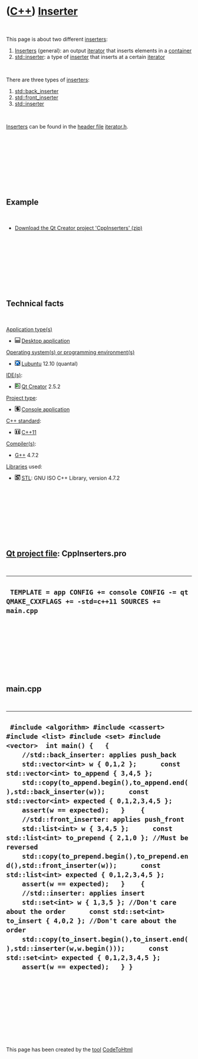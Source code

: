 



 

 

 

 

 

([C++](Cpp.htm)) [Inserter](CppInserter.htm)
============================================

 

This page is about two different [inserters](CppInserter.htm):

1.  [Inserters](CppInserter.htm) (general): an output
    [iterator](CppIterator.htm) that inserts elements in a
    [container](CppContainer.htm)
2.  [std::inserter](CppStdInserter.htm): a type of
    [inserter](CppInserter.htm) that inserts at a certain
    [iterator](CppIterator.htm)

 

There are three types of [inserters](CppInserter.htm):

1.  [std::back\_inserter](CppStdBack_inserter.htm)
2.  [std::front\_inserter](CppStdFront_inserter.htm)
3.  [std::inserter](CppStdInserter.htm)

 

[Inserters](CppInserter.htm) can be found in the [header
file](CppHeaderFile.htm) [iterator.h](CppIteratorH.htm).

 

 

 

 

 

Example
-------

 

-   [Download the Qt Creator project
    'CppInserters' (zip)](CppInserters.zip)

 

 

 

 

 

Technical facts
---------------

 

[Application type(s)](CppApplication.htm)

-   ![Desktop](PicDesktop.png) [Desktop
    application](CppDesktopApplication.htm)

[Operating system(s) or programming environment(s)](CppOs.htm)

-   ![Lubuntu](PicLubuntu.png) [Lubuntu](CppLubuntu.htm) 12.10 (quantal)

[IDE(s)](CppIde.htm):

-   ![Qt Creator](PicQtCreator.png) [Qt Creator](CppQtCreator.htm) 2.5.2

[Project type](CppQtProjectType.htm):

-   ![console](PicConsole.png) [Console
    application](CppConsoleApplication.htm)

[C++ standard](CppStandard.htm):

-   ![C++11](PicCpp11.png) [C++11](Cpp11.htm)

[Compiler(s)](CppCompiler.htm):

-   [G++](CppGpp.htm) 4.7.2

[Libraries](CppLibrary.htm) used:

-   ![STL](PicStl.png) [STL](CppStl.htm): GNU ISO C++ Library, version
    4.7.2

 

 

 

 

 

[Qt project file](CppQtProjectFile.htm): CppInserters.pro
---------------------------------------------------------

 

  ---------------------------------------------------------------------------------------------------
  ` TEMPLATE = app CONFIG += console CONFIG -= qt QMAKE_CXXFLAGS += -std=c++11 SOURCES += main.cpp`
  ---------------------------------------------------------------------------------------------------

 

 

 

 

 

main.cpp
--------

 

  -----------------------------------------------------------------------------------------------------------------------------------------------------------------------------------------------------------------------------------------------------------------------------------------------------------------------------------------------------------------------------------------------------------------------------------------------------------------------------------------------------------------------------------------------------------------------------------------------------------------------------------------------------------------------------------------------------------------------------------------------------------------------------------------------------------------------------------------------------------------------------------------------------------------------------------------------------------------------------------------------------------------------------------------------------------------------------------
  ` #include <algorithm> #include <cassert> #include <list> #include <set> #include <vector>  int main() {   {     //std::back_inserter: applies push_back     std::vector<int> w { 0,1,2 };      const std::vector<int> to_append { 3,4,5 };      std::copy(to_append.begin(),to_append.end(),std::back_inserter(w));      const std::vector<int> expected { 0,1,2,3,4,5 };     assert(w == expected);   }    {     //std::front_inserter: applies push_front     std::list<int> w { 3,4,5 };      const std::list<int> to_prepend { 2,1,0 }; //Must be reversed      std::copy(to_prepend.begin(),to_prepend.end(),std::front_inserter(w));      const std::list<int> expected { 0,1,2,3,4,5 };     assert(w == expected);   }    {     //std::inserter: applies insert     std::set<int> w { 1,3,5 }; //Don't care about the order      const std::set<int> to_insert { 4,0,2 }; //Don't care about the order      std::copy(to_insert.begin(),to_insert.end(),std::inserter(w,w.begin()));      const std::set<int> expected { 0,1,2,3,4,5 };     assert(w == expected);   } }`
  -----------------------------------------------------------------------------------------------------------------------------------------------------------------------------------------------------------------------------------------------------------------------------------------------------------------------------------------------------------------------------------------------------------------------------------------------------------------------------------------------------------------------------------------------------------------------------------------------------------------------------------------------------------------------------------------------------------------------------------------------------------------------------------------------------------------------------------------------------------------------------------------------------------------------------------------------------------------------------------------------------------------------------------------------------------------------------------

 

 

 

 

 





 




This page has been created by the [tool](Tools.htm)
[CodeToHtml](ToolCodeToHtml.htm)
